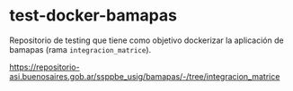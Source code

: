 # test-docker-bamapas

Repositorio de testing que tiene como objetivo dockerizar la aplicación de bamapas (rama `integracion_matrice`).

https://repositorio-asi.buenosaires.gob.ar/ssppbe_usig/bamapas/-/tree/integracion_matrice
